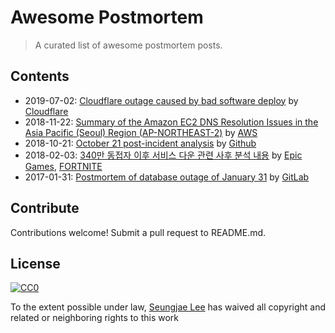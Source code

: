 # Awesome Postmortem
> A curated list of awesome postmortem posts.


## Contents
- 2019-07-02: [Cloudflare outage caused by bad software deploy](https://blog.cloudflare.com/cloudflare-outage/) by [Cloudflare](https://www.cloudflare.com/)
- 2018-11-22: [Summary of the Amazon EC2 DNS Resolution Issues in the Asia Pacific (Seoul) Region (AP-NORTHEAST-2)](https://aws.amazon.com/ko/message/74876/) by [AWS](https://aws.amazon.com/)
- 2018-10-21: [October 21 post-incident analysis](https://blog.github.com/2018-10-30-oct21-post-incident-analysis/) by [Github](https://github.com/about)
- 2018-02-03: [340만 동접자 이후 서비스 다운 관련 사후 분석 내용](https://www.epicgames.com/fortnite/ko/news/postmortem-of-service-outage-at-3-4m-ccu) by [Epic Games](https://www.epicgames.com/), [FORTNITE](https://www.epicgames.com/fortnite/)
- 2017-01-31: [Postmortem of database outage of January 31](https://about.gitlab.com/2017/02/10/postmortem-of-database-outage-of-january-31/) by [GitLab](https://about.gitlab.com/)

## Contribute
Contributions welcome! Submit a pull request to README.md.


## License

[![CC0](http://mirrors.creativecommons.org/presskit/buttons/88x31/svg/cc-zero.svg)](http://creativecommons.org/publicdomain/zero/1.0)

To the extent possible under law, [Seungjae Lee](https://github.com/saystone) has waived all copyright and related or neighboring rights to this work